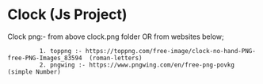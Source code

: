 # Clock (Js Project)

Clock png:- from above clock.png folder OR from websites below; 

             1. toppng :- https://toppng.com/free-image/clock-no-hand-PNG-free-PNG-Images_83594  (roman-letters)
             2. pngwing :- https://www.pngwing.com/en/free-png-povkg  (simple Number) 

